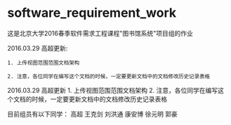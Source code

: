 # software_requirement_work
这是北京大学2016春季软件需求工程课程"图书馆系统"项目组的作业

2016.03.29 高超更新:

	1. 上传视图范围范围文档架构
	
	2. 注意，各位同学在编写这个文档的时候，一定要更新文档中的文档修改历史记录表格

2016.03.29 高超更新
	1. 上传视图范围范围文档架构
	2. 注意，各位同学在编写这个文档的时候，一定要更新文档中的文档修改历史记录表格

目前组员有以下同学：
	高超
	王克剑
	刘洪通
	康安博
	徐元明
	郭豪
